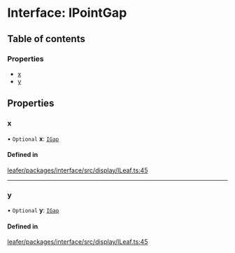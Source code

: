 # Interface: IPointGap

## Table of contents

### Properties

- [x](IPointGap.md#x)
- [y](IPointGap.md#y)

## Properties

### x

• `Optional` **x**: [`IGap`](../modules.md#igap)

#### Defined in

[leafer/packages/interface/src/display/ILeaf.ts:45](https://github.com/leaferjs/leafer/blob/27e942d/packages/interface/src/display/ILeaf.ts#L45)

___

### y

• `Optional` **y**: [`IGap`](../modules.md#igap)

#### Defined in

[leafer/packages/interface/src/display/ILeaf.ts:45](https://github.com/leaferjs/leafer/blob/27e942d/packages/interface/src/display/ILeaf.ts#L45)
